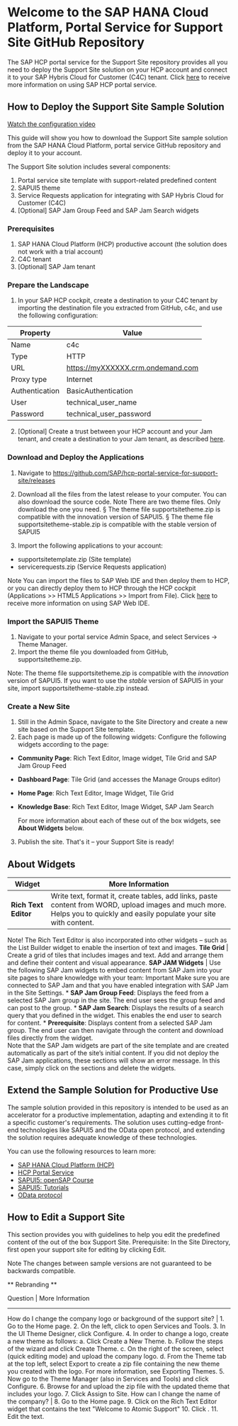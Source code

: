 # Welcome to the SAP HANA Cloud Platform, Portal Service for Support Site GitHub Repository
 
The SAP HCP portal service for the Support Site repository provides all you need to deploy the Support Site solution on your HCP account and connect it to your SAP Hybris Cloud for Customer (C4C) tenant. Click [here](https://hcp.sap.com/capabilities/ux/cloud-portal.html) to receive more information on using SAP HCP portal service.
 
## How to Deploy the Support Site Sample Solution
 
[Watch the configuration video](https://youtu.be/wikqPJQ_LKY)
 
This guide will show you how to download the Support Site sample solution from the SAP HANA Cloud Platform, portal service GitHub repository and deploy it to your account.
 
The Support Site solution includes several components:
 
1. Portal service site template with support-related predefined content
2. SAPUI5 theme
3. Service Requests application for integrating with SAP Hybris Cloud for Customer (C4C)
4. [Optional] SAP Jam Group Feed and SAP Jam Search widgets 
 
### Prerequisites
 
1. SAP HANA Cloud Platform (HCP) productive account (the solution does not work with a trial account)
2. C4C tenant
3. [Optional] SAP Jam tenant
 
### Prepare the Landscape
 
1. In your SAP HCP cockpit, create a destination to your C4C tenant by importing the destination file you extracted from GitHub, c4c, and use the following configuration:
  
  Property | Value
  --- | ---
  Name | c4c
  Type | HTTP
  URL | https://myXXXXXX.crm.ondemand.com
  Proxy type | Internet
  Authentication | BasicAuthentication
  User | technical_user_name
  Password | technical_user_password
 
2. [Optional] Create a trust between your HCP account and your Jam tenant, and create a destination to your Jam tenant, as described [here](https://help.hana.ondemand.com/cloud_portal/frameset.htm?9b529041d0fe470d9c7c795eb4038e7a.html).
 
### Download and Deploy the Applications
 
1. Navigate to https://github.com/SAP/hcp-portal-service-for-support-site/releases
2. Download all the files from the latest release to your computer. You can also download the source code.
   Note
   There are two theme files.  Only download the one you need. 
   §	The theme file supportsitetheme.zip is compatible with the innovation version of SAPUI5. 
   §	The theme file supportsitetheme-stable.zip is compatible with the stable version of SAPUI5

3. Import the following applications to your account:
 * supportsitetemplate.zip (Site template)
 * servicerequests.zip (Service Requests application)
  
  Note
  You can import the files to SAP Web IDE and then deploy them to HCP, or you can directly deploy them to HCP through the HCP cockpit (Applications >> HTML5 Applications >> Import from File). Click [here](https://help.hana.ondemand.com/webide/frameset.htm?344e8c91e33b4ae8b4032709c45776a3.html) to receive more information on using SAP Web IDE.
 
### Import the SAPUI5 Theme
 
1. Navigate to your portal service Admin Space, and select Services -> Theme Manager.
2. Import the theme file you downloaded from GitHub, supportsitetheme.zip.
 
  Note: The theme file supportsitetheme.zip is compatible with the *innovation* version of SAPUI5. If you want to use the *stable* version of SAPUI5 in your site, import supportsitetheme-stable.zip instead.
 
### Create a New Site
 
1. Still in the Admin Space, navigate to the Site Directory and create a new site based on the Support Site template.
2. Each page is made up of the following widgets:  Configure the following widgets according to the page:
* **Community Page**:  Rich Text Editor, Image widget, Tile Grid and SAP Jam Group Feed
* **Dashboard Page**: Tile Grid (and accesses the Manage Groups editor)
* **Home Page**: Rich Text Editor, Image Widget, Tile Grid
* **Knowledge Base**: Rich Text Editor, Image Widget, SAP Jam Search
 
  For more information about each of these out of the box widgets, see **About Widgets**  below.
 
3. Publish the site.  That's it – your Support Site is ready!
 
## About Widgets
Widget | More Information
------ | ----------------
**Rich Text Editor** | Write text, format it, create tables, add links, paste content from WORD, upload images and much more. Helps you to quickly and easily populate your site with content. 
 Note! The Rich Text Editor is also incorporated into other widgets – such as the List Builder widget to enable the insertion of text and images.
**Tile Grid** | Create a grid of tiles that includes images and text. Add and arrange them and define their content and visual appearance.
**SAP JAM Widgets** | Use the following SAP Jam widgets to embed content from SAP Jam into your site pages to share knowledge with your team:  Important 
Make sure you are connected to SAP Jam and that you have enabled integration with SAP Jam in the Site Settings. * **SAP Jam Group Feed**: Displays the feed from a selected SAP Jam group in the site. The end user sees the group feed and can post to the group.   * **SAP Jam Search**: Displays the results of a search query that you defined in the widget. This enables the end user to search for content.   * **Prerequisite**:  Displays content from a selected SAP Jam group. The end user can then navigate through the content and download files directly from the widget.  
    Note that the SAP Jam widgets are part of the site template and are created automatically as part of the site’s initial content. If you did not deploy the SAP Jam applications, these sections will show an error message. In this case, simply click on the sections and delete the widgets.
 
 
## Extend the Sample Solution for Productive Use
 
The sample solution provided in this repository is intended to be used as an accelerator for a productive implementation, adapting and extending it to fit a specific customer's requirements. The solution uses cutting-edge front-end technologies like SAPUI5 and the OData open protocol, and extending the solution requires adequate knowledge of these technologies.
 
You can use the following resources to learn more:
* [SAP HANA Cloud Platform (HCP)](https://hcp.sap.com/developers.html)
* [HCP Portal Service](https://help.hana.ondemand.com/cloud_portal/frameset.htm)
* [SAPUI5: openSAP Course](https://open.sap.com/courses/ui51)
* [SAPUI5: Tutorials](https://sapui5.hana.ondemand.com/)
* [OData protocol](http://www.odata.org/)

## How to Edit a Support Site

This section provides you with guidelines to help you edit the predefined content of the out of the box Support Site. 
Prerequisite:  In the Site Directory, first open your support site for editing by clicking Edit.

Note
The changes between sample versions are not guaranteed to be backwards compatible.

** Rebranding **

Question | More Information
--------   ----------------
How do I change the company logo or background of the support site? | 1.	Go to the Home page. 2.	On the left, click   to open Services and Tools. 3.	In the UI Theme Designer, click Configure. 4.	In order to change a logo, create a new theme as follows:
 a.	Click Create a New Theme.
 b.	Follow the steps of the wizard and click Create Theme.
 c.	On the right of the screen, select   (quick editing mode) and upload the company logo. 
 d.	From the Theme tab at the top left, select Export to create a zip file containing the new theme you created with the logo.
 For more information, see Exporting Themes. 
  5.	Now go to the Theme Manager (also in Services and Tools) and click Configure.
  6.	Browse for and upload the zip file with the updated theme that includes your logo.
  7.	Click Assign to Site.
How can I change the name of the company? | 8.	Go to the Home page. 
  9.	Click on the Rich Text Editor widget that contains the text "Welcome to Atomic Support" 
  10.	Click .
  11.	Edit the text.
